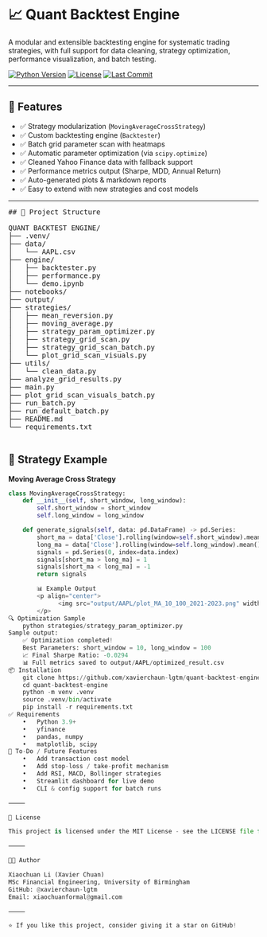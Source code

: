# 📈 Quant Backtest Engine

A modular and extensible backtesting engine for systematic trading strategies, with full support for data cleaning, strategy optimization, performance visualization, and batch testing.

[![Python Version](https://img.shields.io/badge/python-3.9%2B-blue)](https://www.python.org/)
[![License](https://img.shields.io/github/license/xavierchaun-lgtm/quant-backtest-engine)](LICENSE)
[![Last Commit](https://img.shields.io/github/last-commit/xavierchaun-lgtm/quant-backtest-engine)](https://github.com/xavierchaun-lgtm/quant-backtest-engine)

---

## 🚀 Features

- ✅ Strategy modularization (`MovingAverageCrossStrategy`)
- ✅ Custom backtesting engine (`Backtester`)
- ✅ Batch grid parameter scan with heatmaps
- ✅ Automatic parameter optimization (via `scipy.optimize`)
- ✅ Cleaned Yahoo Finance data with fallback support
- ✅ Performance metrics output (Sharpe, MDD, Annual Return)
- ✅ Auto-generated plots & markdown reports
- ✅ Easy to extend with new strategies and cost models

---
<pre>
## 📁 Project Structure

QUANT BACKTEST ENGINE/
├── .venv/
├── data/
│   └── AAPL.csv
├── engine/
│   ├── backtester.py
│   ├── performance.py
│   └── demo.ipynb
├── notebooks/
├── output/
├── strategies/
│   ├── mean_reversion.py
│   ├── moving_average.py
│   ├── strategy_param_optimizer.py
│   ├── strategy_grid_scan.py
│   ├── strategy_grid_scan_batch.py
│   └── plot_grid_scan_visuals.py
├── utils/
│   └── clean_data.py
├── analyze_grid_results.py
├── main.py
├── plot_grid_scan_visuals_batch.py
├── run_batch.py
├── run_default_batch.py
├── README.md
└── requirements.txt

</pre>

## 🧠 Strategy Example

**Moving Average Cross Strategy**

```python
class MovingAverageCrossStrategy:
    def __init__(self, short_window, long_window):
        self.short_window = short_window
        self.long_window = long_window

    def generate_signals(self, data: pd.DataFrame) -> pd.Series:
        short_ma = data['Close'].rolling(window=self.short_window).mean()
        long_ma = data['Close'].rolling(window=self.long_window).mean()
        signals = pd.Series(0, index=data.index)
        signals[short_ma > long_ma] = 1
        signals[short_ma < long_ma] = -1
        return signals

        📊 Example Output
        <p align="center">
              <img src="output/AAPL/plot_MA_10_100_2021-2023.png" width="600"/>
        </p>
🔍 Optimization Sample
    python strategies/strategy_param_optimizer.py
Sample output:
    ✅ Optimization completed!
    Best Parameters: short_window = 10, long_window = 100
    📈 Final Sharpe Ratio: -0.0294
    📊 Full metrics saved to output/AAPL/optimized_result.csv
📦 Installation
    git clone https://github.com/xavierchaun-lgtm/quant-backtest-engine.git
    cd quant-backtest-engine
    python -m venv .venv
    source .venv/bin/activate
    pip install -r requirements.txt
✅ Requirements
	•	Python 3.9+
	•	yfinance
	•	pandas, numpy
	•	matplotlib, scipy
📌 To-Do / Future Features
	•	Add transaction cost model
	•	Add stop-loss / take-profit mechanism
	•	Add RSI, MACD, Bollinger strategies
	•	Streamlit dashboard for live demo
	•	CLI & config support for batch runs

⸻

📄 License

This project is licensed under the MIT License - see the LICENSE file for details.

⸻

👨‍💻 Author

Xiaochuan Li (Xavier Chuan)
MSc Financial Engineering, University of Birmingham
GitHub: @xavierchaun-lgtm
Email: xiaochuanformal@gmail.com

⸻

⭐ If you like this project, consider giving it a star on GitHub!
